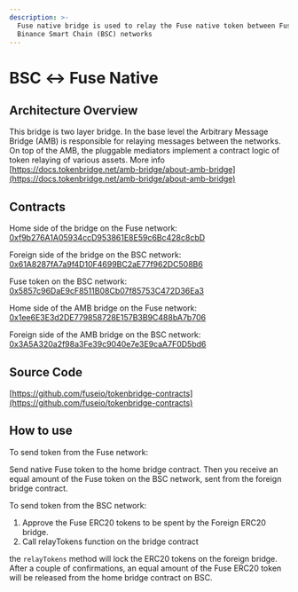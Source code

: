 ```yaml
---
description: >-
  Fuse native bridge is used to relay the Fuse native token between Fuse and
  Binance Smart Chain (BSC) networks
---
```


# BSC ↔ Fuse Native

## Architecture Overview

This bridge is two layer bridge. In the base level the Arbitrary Message Bridge \(AMB\) is responsible for relaying messages between the networks. On top of the AMB,  the pluggable mediators implement a contract logic of token relaying of various assets. More info [https://docs.tokenbridge.net/amb-bridge/about-amb-bridge](https://docs.tokenbridge.net/amb-bridge/about-amb-bridge)

## Contracts

Home side of the bridge on the Fuse network: [0xf9b276A1A05934ccD953861E8E59c6Bc428c8cbD](https://explorer.fuse.io/address/0xf9b276A1A05934ccD953861E8E59c6Bc428c8cbD/transactions)

Foreign side of the bridge on the BSC network: [0x61A8287fA7a9f4D10F4699BC2aE77f962DC508B6](https://etherscan.io/address/0x61A8287fA7a9f4D10F4699BC2aE77f962DC508B6)

Fuse token on the BSC network: [0x5857c96DaE9cF8511B08Cb07f85753C472D36Ea3](https://bscscan.com/token/0x5857c96dae9cf8511b08cb07f85753c472d36ea3)

Home side of the AMB bridge on the Fuse network: [0x1ee6E3E3d2DE779858728E157B3B9C488bA7b706](https://explorer.fuse.io/address/0x1ee6E3E3d2DE779858728E157B3B9C488bA7b706)

Foreign side of the AMB bridge on the BSC network: [0x3A5A320a2f98a3Fe39c9040e7e3E9caA7F0D5bd6](https://bscscan.com/address/0x3A5A320a2f98a3Fe39c9040e7e3E9caA7F0D5bd6)

## Source Code

[https://github.com/fuseio/tokenbridge-contracts](https://github.com/fuseio/tokenbridge-contracts)

## How to use

To send token from the Fuse network:

Send native Fuse token to the home bridge contract. Then you receive an equal amount of the Fuse token on the BSC network, sent from the foreign bridge contract.

To send token from the BSC network:

1. Approve the Fuse ERC20 tokens to be spent by the Foreign ERC20 bridge. 
2. Call relayTokens function on the bridge contract

the `relayTokens` method will lock the ERC20 tokens on the foreign bridge. After a couple of confirmations, an equal amount of the Fuse ERC20 token will be released from the home bridge contract on BSC.

#### 

